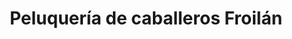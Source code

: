 ---
title: "Peluquería de caballeros Froilán"
url: /la-curva/peluqueria-de-caballeros-froilan/
shop: Friseur
---